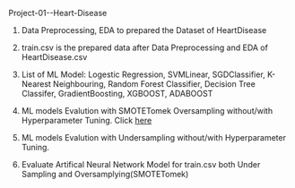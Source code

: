 
Project-01--Heart-Disease
1. Data Preprocessing, EDA to prepared the Dataset of HeartDisease
2. train.csv is the prepared data after Data Preprocessing and EDA of HeartDisease.csv
3. List of ML Model: Logestic Regression, SVMLinear, SGDClassifier, K-Nearest Neighbouring, Random Forest Classifier, Decision Tree Classifer, GradientBoosting, XGBOOST, ADABOOST
4. ML models Evalution with SMOTETomek Oversampling without/with Hyperparameter Tuning. 
Click [here](https://github.com/Shibli-Nomani/project-01--Heart-Disease/blob/main/hyper_para_multiple_ml_undersample_heart_disease.ipynb)
5. ML models Evalution with Undersampling without/with Hyperparameter Tuning. 


6. Evaluate Artifical Neural Network Model for train.csv both Under Sampling and Oversamplying(SMOTETomek)
